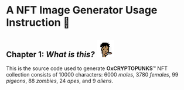 # A NFT Image Generator Usage Instruction 📕

## Chapter 1: _What is this?_ ![alt text](https://github.com/Takuhatsu/nft-image-generator/blob/main/instruction-add-files/oxpunk0005.png  "OxCryptoPunk #5")

This is the source code used to generate **OxCRYPTOPUNKS**™ NFT collection consists of 10000 characters: 6000 _males_, 3780 _females_, 99 _pigeons_, 88 _zombies_, 24 _apes_, and 9 _aliens_.